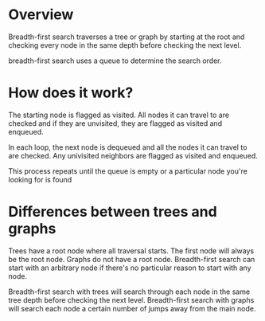 # Overview
Breadth-first search traverses a tree or graph by starting at the root and checking every node in the same depth before checking the next level.

breadth-first search uses a queue to determine the search order.

# How does it work?
The starting node is flagged as visited. All nodes it can travel to are checked and if they are unvisited, they are flagged as visited and enqueued.

In each loop, the next node is dequeued and all the nodes it can travel to are checked. Any univisited neighbors are flagged as visited and enqueued.

This process repeats until the queue is empty or a particular node you're looking for is found

# Differences between trees and graphs
Trees have a root node where all traversal starts. The first node will always be the root node. Graphs do not have a root node. Breadth-first search can start with an arbitrary node if there's no particular reason to start with any node.

Breadth-first search with trees will search through each node in the same tree depth before checking the next level. Breadth-first search with graphs will search each node a certain number of jumps away from the main node.